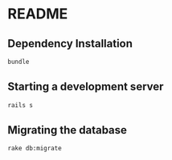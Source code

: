 # README

## Dependency Installation

```bash
bundle
```

## Starting a development server 

```bash
rails s
```

## Migrating the database

```bash
rake db:migrate
```
